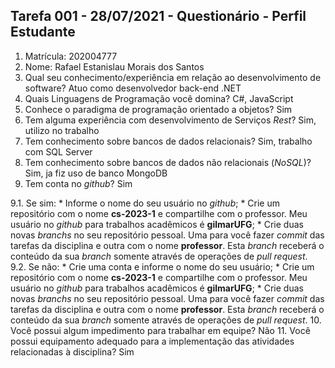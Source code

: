 ## Tarefa 001 - 28/07/2021 - Questionário - Perfil Estudante

1. Matrícula: 202004777
2. Nome: Rafael Estanislau Morais dos Santos
3. Qual seu conhecimento/experiência em relação ao desenvolvimento de software? Atuo como desenvolvedor back-end .NET
4. Quais Linguagens de Programação você domina? C#, JavaScript
5. Conhece o paradigma de programação orientado a objetos? Sim
6. Tem alguma experiência com desenvolvimento de Serviços _Rest_? Sim, utilizo no trabalho
7. Tem conhecimento sobre bancos de dados relacionais? Sim, trabalho com SQL Server
8. Tem conhecimento sobre bancos de dados não relacionais (_NoSQL_)? Sim, ja fiz uso de banco MongoDB
9. Tem conta no _github_? Sim

  9.1.  Se sim:
      * Informe o nome do seu usuário no _github_;
      * Crie um repositório com o nome **cs-2023-1** e compartilhe com o professor. Meu usuário no _github_ para trabalhos acadêmicos é **gilmarUFG**;
      * Crie duas novas _branchs_ no seu repositório pessoal. Uma para você fazer _commit_ das tarefas da disciplina e outra com o nome **professor**. Esta _branch_ receberá o conteúdo da sua _branch_ somente através de operações de _pull request_.
      9.2.  Se não:
      *  Crie uma conta e informe o nome do seu usuário;
      *  Crie um repositório com o nome **cs-2023-1** e compartilhe com o professor.  Meu usuário no _github_ para trabalhos acadêmicos é **gilmarUFG**;
      * Crie duas novas _branchs_ no seu repositório pessoal. Uma para você fazer _commit_ das tarefas da disciplina e outra com o nome **professor**. Esta _branch_ receberá o conteúdo da sua _branch_ somente através de operações de _pull request_.
10. Você possui algum impedimento para trabalhar em equipe? Não
11. Você possui equipamento adequado para a implementação das atividades relacionadas à disciplina? Sim

